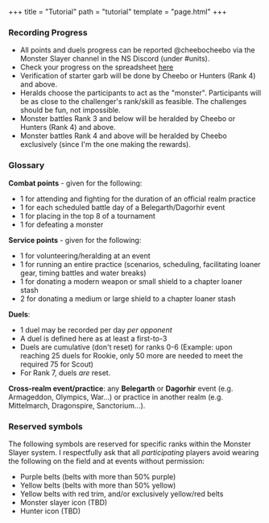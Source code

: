 +++
title = "Tutorial"
path = "tutorial"
template = "page.html"
+++

### Recording Progress
* All points and duels progress can be reported @cheebocheebo via the Monster Slayer channel in the NS Discord (under #units).
* Check your progress on the spreadsheet [here](https://docs.google.com/spreadsheets/d/1cej9XUM2AD0INM7NuOD7rZw5dLI9HPzNh4-FJeW3tFI/edit?usp=drive_link)
* Verification of starter garb will be done by Cheebo or Hunters (Rank 4) and above.
* Heralds choose the participants to act as the "monster". Participants will be as close to the challenger's rank/skill as feasible. The challenges should be fun, not impossible.
* Monster battles Rank 3 and below will be heralded by Cheebo or Hunters (Rank 4) and above.
* Monster battles Rank 4 and above will be heralded by Cheebo exclusively (since I'm the one making the rewards).

### Glossary
**Combat points** - given for the following:
* 1 for attending and fighting for the duration of an official realm practice
* 1 for each scheduled battle day of a Belegarth/Dagorhir event
* 1 for placing in the top 8 of a tournament
* 1 for defeating a monster

**Service points** - given for the following:
* 1 for volunteering/heralding at an event
* 1 for running an entire practice (scenarios, scheduling, facilitating loaner gear, timing battles and water breaks)
* 1 for donating a modern weapon or small shield to a chapter loaner stash
* 2 for donating a medium or large shield to a chapter loaner stash

**Duels**: 
* 1 duel may be recorded per day _per opponent_
* A duel is defined here as at least a first-to-3
* Duels are cumulative (don't reset) for ranks 0-6 (Example: upon reaching 25 duels for Rookie, only 50 more are needed to meet the required 75 for Scout)
* For Rank 7, duels _are_ reset.

**Cross-realm event/practice**: any **Belegarth** or **Dagorhir** event (e.g. Armageddon, Olympics, War...) or practice in another realm (e.g. Mittelmarch, Dragonspire, Sanctorium...).

### Reserved symbols
The following symbols are reserved for specific ranks within the Monster Slayer system. I respectfully ask that all _participating_ players avoid wearing the following on the field and at events without permission:

* Purple belts (belts with more than 50% purple)
* Yellow belts (belts with more than 50% yellow)
* Yellow belts with red trim, and/or exclusively yellow/red belts
* Monster slayer icon (TBD)
* Hunter icon (TBD)
